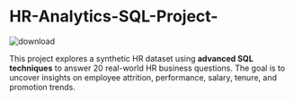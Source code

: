 # HR-Analytics-SQL-Project-

![download](https://github.com/user-attachments/assets/752f41b5-64d7-4108-93b9-ba601c5e25e5)

This project explores a synthetic HR dataset using **advanced SQL techniques** to answer 20 real-world HR business questions. The goal is to uncover insights on employee attrition, performance, salary, tenure, and promotion trends.
